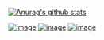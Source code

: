 [![Anurag's github stats](https://github-readme-stats.vercel.app/api?username=felipsoarez&show_icons=true&theme=gruvbox)](https://github.com/datacrypto-analytics/crypto-analysis-cli)




[![image](https://img.shields.io/badge/Twitter-1DA1F2?style=for-the-badge&logo=twitter&logoColor=white)](https://twitter.com/felipsoarez_)
[![image](https://img.shields.io/badge/Instagram-E4405F?style=for-the-badge&logo=instagram&logoColor=white)](https://www.instagram.com/felipsoarez_/)
[![image](https://img.shields.io/badge/Telegram-2CA5E0?style=for-the-badge&logo=telegram&logoColor=white)](https://t.me/felipsoarez)


<!--
**datacryptoanalytics/datacryptoanalytics** is a ✨ _special_ ✨ repository because its `README.md` (this file) appears on your GitHub profile.

Here are some ideas to get you started:

- 🔭 I’m currently working on ...
- 🌱 I’m currently learning ...
- 👯 I’m looking to collaborate on ...
- 🤔 I’m looking for help with ...
- 💬 Ask me about ...
- 📫 How to reach me: ...
- 😄 Pronouns: ...
- ⚡ Fun fact: ...
-->
